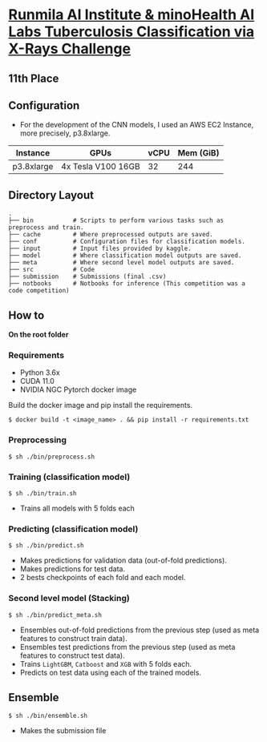 ﻿# [Runmila AI Institute & minoHealth AI Labs Tuberculosis Classification via X-Rays Challenge](https://zindi.africa/competitions/runmila-ai-institute-minohealth-ai-labs-tuberculosis-classification-via-x-rays-challenge)
 ## 11th Place

## Configuration
- For the development of the CNN models, I used an AWS EC2 Instance, more precisely, p3.8xlarge.

| Instance | GPUs              |vCPU | Mem (GiB) |
|----------|-------------------|-----|-----------|
|p3.8xlarge|4x Tesla V100 16GB | 32  | 244       |

## Directory Layout
```
.
├── bin           # Scripts to perform various tasks such as preprocess and train.
├── cache         # Where preprocessed outputs are saved.
├── conf          # Configuration files for classification models.
├── input         # Input files provided by kaggle. 
├── model         # Where classification model outputs are saved.
├── meta          # Where second level model outputs are saved.
├── src           # Code
├── submission    # Submissions (final .csv)
├── notbooks      # Notbooks for inference (This competition was a code competition)
```

## How to
**On the root folder**
### Requirements
- Python 3.6x
- CUDA 11.0
- NVIDIA NGC Pytorch docker image

Build the docker image and pip install the requirements.
```
$ docker build -t <image_name> . && pip install -r requirements.txt
```
### Preprocessing
```
$ sh ./bin/preprocess.sh
```
### Training (classification model)
```
$ sh ./bin/train.sh
```
- Trains all models with 5 folds each

### Predicting (classification model)
```
$ sh ./bin/predict.sh
```
-   Makes predictions for validation data (out-of-fold predictions).
-   Makes predictions for test data.
-   2 bests checkpoints of each fold and each model.

### Second level model (Stacking)
```
$ sh ./bin/predict_meta.sh
```
-   Ensembles out-of-fold predictions from the previous step (used as meta features to construct train data).
-   Ensembles test predictions from the previous step (used as meta features to construct test data).
-   Trains  `LightGBM`,  `Catboost`  and  `XGB`  with 5 folds each.
-   Predicts on test data using each of the trained models.

## Ensemble
```
$ sh ./bin/ensemble.sh
```
- Makes the submission file


